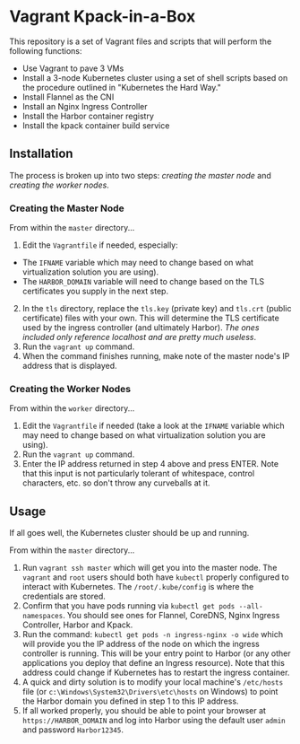 # Vagrant Kpack-in-a-Box

This repository is a set of Vagrant files and scripts that will perform the following functions:

* Use Vagrant to pave 3 VMs
* Install a 3-node Kubernetes cluster using a set of shell scripts based on the procedure outlined in "Kubernetes the Hard Way."
* Install Flannel as the CNI
* Install an Nginx Ingress Controller
* Install the Harbor container registry
* Install the kpack container build service

## Installation
The process is broken up into two steps: _creating the master node_ and _creating the worker nodes_.

### Creating the Master Node

From within the `master` directory...

1. Edit the `Vagrantfile` if needed, especially:
  * The `IFNAME` variable which may need to change based on what virtualization solution you are using).
  * The `HARBOR_DOMAIN` variable will need to change based on the TLS certificates you supply in the next step.
2. In the `tls` directory, replace the `tls.key` (private key) and `tls.crt` (public certificate) files with your own. This will determine the TLS certificate used by the ingress controller (and ultimately Harbor). _The ones included only reference localhost and are pretty much useless_.
3. Run the `vagrant up` command.
4. When the command finishes running, make note of the master node's IP address that is displayed.

### Creating the Worker Nodes

From within the `worker` directory...

1. Edit the `Vagrantfile` if needed (take a look at the `IFNAME` variable which may need to change based on what virtualization solution you are using).
2. Run the `vagrant up` command.
3. Enter the IP address returned in step 4 above and press ENTER. Note that this input is not particularly tolerant of whitespace, control characters, etc. so don't throw any curveballs at it.

## Usage

If all goes well, the Kubernetes cluster should be up and running.

From within the `master` directory...

1. Run `vagrant ssh master` which will get you into the master node. The `vagrant` and `root` users should both have `kubectl` properly configured to interact with Kubernetes. The `/root/.kube/config` is where the credentials are stored.
2. Confirm that you have pods running via `kubectl get pods --all-namespaces`. You should see ones for Flannel, CoreDNS, Nginx Ingress Controller, Harbor and Kpack.
2. Run the command: `kubectl get pods -n ingress-nginx -o wide` which will provide you the IP address of the node on which the ingress controller is running. This will be your entry point to Harbor (or any other applications you deploy that define an Ingress resource). Note that this address could change if Kubernetes has to restart the ingress container.
3. A quick and dirty solution is to modify your local machine's `/etc/hosts` file (or `c:\Windows\System32\Drivers\etc\hosts` on Windows) to point the Harbor domain you defined in step 1 to this IP address.
4. If all worked properly, you should be able to point your browser at `https://HARBOR_DOMAIN` and log into Harbor using the default user `admin` and password `Harbor12345`.